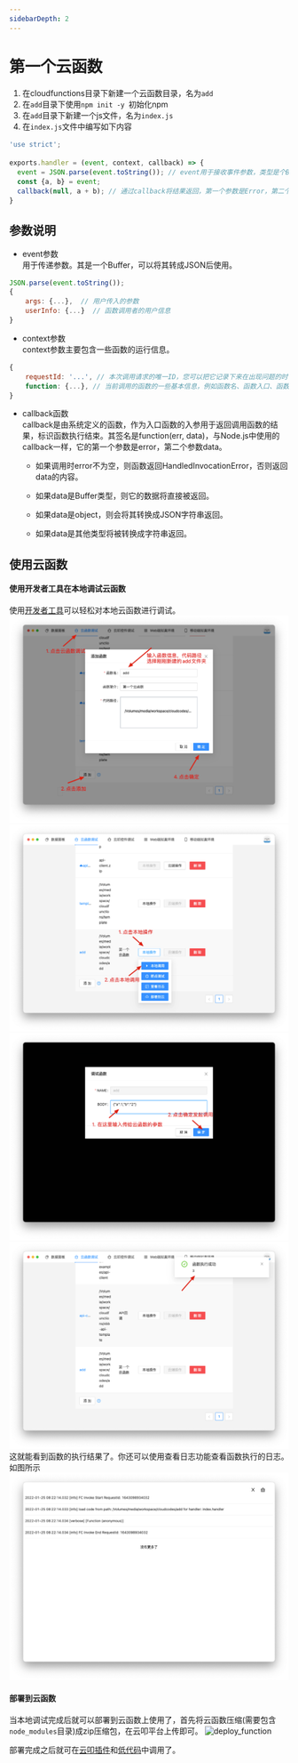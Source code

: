 ```yaml
---
sidebarDepth: 2
---
```

# 第一个云函数

1. 在cloudfunctions目录下新建一个云函数目录，名为`add`
3. 在`add`目录下使用`npm init -y `初始化npm
4. 在`add`目录下新建一个js文件，名为`index.js`
5. 在`index.js`文件中编写如下内容
```javascript
'use strict';

exports.handler = (event, context, callback) => {
  event = JSON.parse(event.toString()); // event用于接收事件参数，类型是个Buffer
  const {a, b} = event;
  callback(null, a + b); // 通过callback将结果返回，第一个参数是Error，第二个参数是返回的结果
}
```

## 参数说明
- event参数    
用于传递参数。其是一个Buffer，可以将其转成JSON后使用。
```javascript
JSON.parse(event.toString());
{
    args: {...},  // 用户传入的参数
    userInfo: {...}  // 函数调用者的用户信息
}
```
- context参数    
context参数主要包含一些函数的运行信息。
```javascript
{
    requestId: '...', // 本次调用请求的唯一ID，您可以把它记录下来在出现问题的时候方便查询
    function: {...}, // 当前调用的函数的一些基本信息，例如函数名、函数入口、函数内存和超时时间。
}
```
- callback函数    
callback是由系统定义的函数，作为入口函数的入参用于返回调用函数的结果，标识函数执行结束。其签名是function(err, data)，与Node.js中使用的callback一样，它的第一个参数是error，第二个参数data。

    * 如果调用时error不为空，则函数返回HandledInvocationError，否则返回data的内容。

    * 如果data是Buffer类型，则它的数据将直接被返回。
    * 如果data是object，则会将其转换成JSON字符串返回。
    * 如果data是其他类型将被转换成字符串返回。

## 使用云函数
#### 使用开发者工具在本地调试云函数
使用[开发者工具](/devtool/)可以轻松对本地云函数进行调试。
![img.png](./img.png)
![img_1.png](./img_1.png)
![img_2.png](./img_2.png)
![img_3.png](./img_3.png)
这就能看到函数的执行结果了。你还可以使用查看日志功能查看函数执行的日志。如图所示
![img_4.png](./img_4.png)
#### 部署到云函数
当本地调试完成后就可以部署到云函数上使用了，首先将云函数压缩(需要包含`node_modules`目录)成zip压缩包，在云叩平台上传即可。
![deploy_function](/cloudcode-doc/images/deploy_function.png)

部署完成之后就可在[云叩插件](/plugin/api_list.html#%E8%B0%83%E7%94%A8%E4%BA%91%E5%87%BD%E6%95%B0)和[低代码](/lowcode/api_list.html#%E8%B0%83%E7%94%A8%E4%BA%91%E5%87%BD%E6%95%B0)中调用了。
